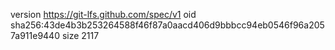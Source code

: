version https://git-lfs.github.com/spec/v1
oid sha256:43de4b3b253264588f46f87a0aacd406d9bbbcc94eb0546f96a2057a911e9440
size 2117
